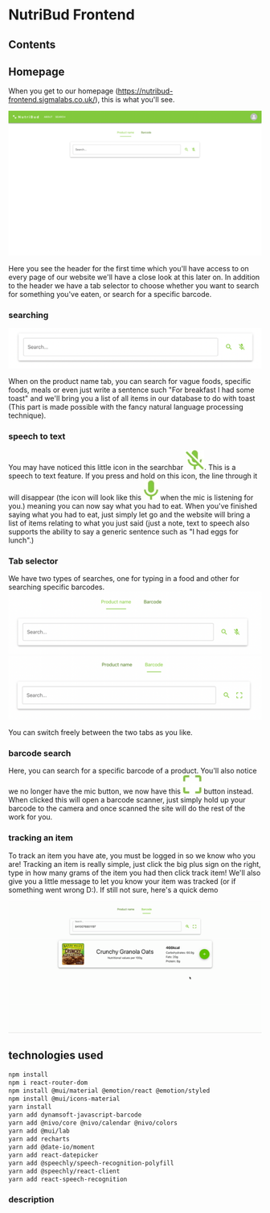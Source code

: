 # NutriBud Frontend

## Contents

## Homepage

When you get to our homepage (https://nutribud-frontend.sigmalabs.co.uk/), this is what you'll see.

![alt text](https://github.com/Sigma-Labs-XYZ/nutribud-frontend/blob/frontend-doc/readme-files/homepage.png?raw=true "Homepage")

Here you see the header for the first time which you'll have access to on every page of our website we'll have a close look at this later on. In addition to the header we have a tab selector to choose whether you want to search for something you've eaten, or search for a specific barcode.

### searching

![alt text](https://github.com/Sigma-Labs-XYZ/nutribud-frontend/blob/frontend-doc/readme-files/text-searchbar.png?raw=true "Text Searchbar")

When on the product name tab, you can search for vague foods, specific foods, meals or even just write a sentence such "For breakfast I had some toast" and we'll bring you a list of all items in our database to do with toast (This part is made possible with the fancy natural language processing technique).

### speech to text

You may have noticed this little icon in the searchbar
![alt text](https://github.com/Sigma-Labs-XYZ/nutribud-frontend/blob/frontend-doc/readme-files/nomic-icon.jpeg "mic not in use icon"). This is a speech to text feature. If you press and hold on this icon, the line through it will disappear (the icon will look like this ![alt text](https://github.com/Sigma-Labs-XYZ/nutribud-frontend/blob/frontend-doc/readme-files/mic-icon.jpeg "mic in-use icon") when the mic is listening for you.) meaning you can now say what you had to eat. When you've finished saying what you had to eat, just simply let go and the website will bring a list of items relating to what you just said (just a note, text to speech also supports the ability to say a generic sentence such as "I had eggs for lunch".)

### Tab selector

We have two types of searches, one for typing in a food and other for searching specific barcodes.
![alt text](https://github.com/Sigma-Labs-XYZ/nutribud-frontend/blob/frontend-doc/readme-files/text-tab-selected.png?raw=true "text tab")
![alt text](https://github.com/Sigma-Labs-XYZ/nutribud-frontend/blob/frontend-doc/readme-files/barcode-tab-selected.png?raw=true "barcode tab")

You can switch freely between the two tabs as you like.

### barcode search

Here, you can search for a specific barcode of a product. You'll also notice we no longer have the mic button, we now have this ![alt text](https://github.com/Sigma-Labs-XYZ/nutribud-frontend/blob/frontend-doc/readme-files/barcode-scanner-button.jpeg "barcode scanner button") button instead. When clicked this will open a barcode scanner, just simply hold up your barcode to the camera and once scanned the site will do the rest of the work for you.

### tracking an item

To track an item you have ate, you must be logged in so we know who you are! Tracking an item is really simple, just click the big plus sign on the right, type in how many grams of the item you had then click track item! We'll also give you a little message to let you know your item was tracked (or if something went wrong D:). If still not sure, here's a quick demo

![alt text](https://github.com/Sigma-Labs-XYZ/nutribud-frontend/blob/frontend-doc/readme-files/track-item-demo.gif "tracking item demo")

## technologies used

```
npm install
npm i react-router-dom
npm install @mui/material @emotion/react @emotion/styled
npm install @mui/icons-material
yarn install
yarn add dynamsoft-javascript-barcode
yarn add @nivo/core @nivo/calendar @nivo/colors
yarn add @mui/lab
yarn add recharts
yarn add @date-io/moment
yarn add react-datepicker
yarn add @speechly/speech-recognition-polyfill
yarn add @speechly/react-client
yarn add react-speech-recognition
```

### description
